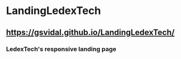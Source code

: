 # LandingLedexTech
## https://gsvidal.github.io/LandingLedexTech/

### LedexTech's responsive landing page
